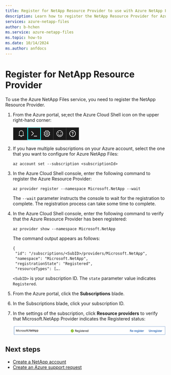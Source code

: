 ```yaml
---
title: Register for NetApp Resource Provider to use with Azure NetApp Files | Microsoft Docs
description: Learn how to register the NetApp Resource Provider for Azure NetApp Files.
services: azure-netapp-files
author: b-hchen
ms.service: azure-netapp-files
ms.topic: how-to
ms.date: 10/14/2024
ms.author: anfdocs
---
```

# Register for NetApp Resource Provider

To use the Azure NetApp Files service, you need to register the NetApp Resource Provider.

1. From the Azure portal, se;ect the Azure Cloud Shell icon on the upper right-hand corner:

      ![Azure Cloud Shell icon](./media/azure-netapp-files-register/azure-netapp-files-azure-cloud-shell.png)

2. If you have multiple subscriptions on your Azure account, select the one that you want to configure for Azure NetApp Files:
    
    ```azurecli
    az account set --subscription <subscriptionId>
    ```

3. In the Azure Cloud Shell console, enter the following command to register the Azure Resource Provider: 
    
    ```azurecli
    az provider register --namespace Microsoft.NetApp --wait
    ```

   The `--wait` parameter instructs the console to wait for the registration to complete. The registration process can take some time to complete.

4. In the Azure Cloud Shell console, enter the following command to verify that the Azure Resource Provider has been registered: 
    
    ```azurecli
    az provider show --namespace Microsoft.NetApp
    ```

   The command output appears as follows:
   
    ```output
    {
     "id": "/subscriptions/<SubID>/providers/Microsoft.NetApp",
     "namespace": "Microsoft.NetApp", 
     "registrationState": "Registered", 
     "resourceTypes": […. 
    ```

   `<SubID>` is your subscription ID.  The `state` parameter value indicates `Registered`.

5. From the Azure portal, click the **Subscriptions** blade.
6. In the Subscriptions blade, click your subscription ID. 
7. In the settings of the subscription, click **Resource providers** to verify that Microsoft.NetApp Provider indicates the Registered status: 

      ![Registered Microsoft.NetApp](./media/azure-netapp-files-register/azure-netapp-files-registered-resource-providers.png)


## Next steps

* [Create a NetApp account](azure-netapp-files-create-netapp-account.md)
* [Create an Azure support request](/azure/azure-portal/supportability/how-to-create-azure-support-request)
